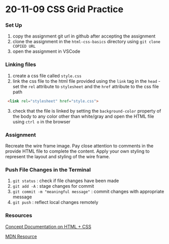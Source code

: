 # 20-11-09 CSS Grid Practice

### Set Up
1. copy the assignment git url in github after accepting the assignment
1. clone the assignment in the `html-css-basics` directory using `git clone COPIED URL`
1. open the assignment in VSCode

### Linking files
1. create a css file called `style.css`
2. link the css file to the html file provided using the `link` tag in the `head` - set the `rel` attribute to `stylesheet` and the `href` attribute to the css file path
```html
 <link rel="stylesheet" href="style.css">
```
3. check that the file is linked by setting the `background-color` property of the body to any color other than white/gray and open the HTML file using `ctrl o` in the browser

### Assignment
Recreate the wire frame image. Pay close attention to comments in the provide HTML file to complete the content. Apply your own styling to represent the layout and styling of the wire frame. 

### Push File Changes in the Terminal
1. `git status` : check if file changes have been made
1. `git add -A` : stage changes for commit
1. `git commit -m "meaningful message"` : commit changes with appropriate message
1. `git push` : reflect local changes remotely 

### Resources
[Concept Documentation on HTML + CSS](https://github.com/cs-parttime-2020-fall/part-time-program-syllabus/blob/master/htmlCSS.md)

[MDN Resource](https://developer.mozilla.org/en-US/docs/Learn/CSS/CSS_layout/Grids)
